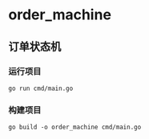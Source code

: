 # order_machine


## 订单状态机

### 运行项目
```
go run cmd/main.go
```

### 构建项目
```shell
go build -o order_machine cmd/main.go
```
